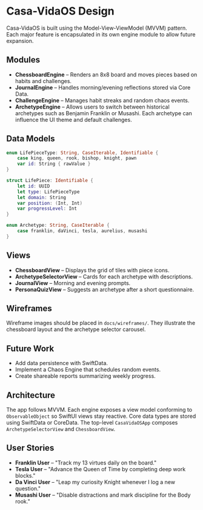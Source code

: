 # Casa-VidaOS Design

Casa-VidaOS is built using the Model-View-ViewModel (MVVM) pattern. Each major feature is encapsulated in its own engine module to allow future expansion.

## Modules
- **ChessboardEngine** – Renders an 8x8 board and moves pieces based on habits and challenges.
- **JournalEngine** – Handles morning/evening reflections stored via Core Data.
- **ChallengeEngine** – Manages habit streaks and random chaos events.
- **ArchetypeEngine** – Allows users to switch between historical archetypes such as Benjamin Franklin or Musashi. Each archetype can influence the UI theme and default challenges.

## Data Models
```swift
enum LifePieceType: String, CaseIterable, Identifiable {
    case king, queen, rook, bishop, knight, pawn
    var id: String { rawValue }
}

struct LifePiece: Identifiable {
    let id: UUID
    let type: LifePieceType
    let domain: String
    var position: (Int, Int)
    var progressLevel: Int
}

enum Archetype: String, CaseIterable {
    case franklin, daVinci, tesla, aurelius, musashi
}
```

## Views
- **ChessboardView** – Displays the grid of tiles with piece icons.
- **ArchetypeSelectorView** – Cards for each archetype with descriptions.
- **JournalView** – Morning and evening prompts.
- **PersonaQuizView** – Suggests an archetype after a short questionnaire.

## Wireframes
Wireframe images should be placed in `docs/wireframes/`. They illustrate the chessboard layout and the archetype selector carousel.

## Future Work
- Add data persistence with SwiftData.
- Implement a Chaos Engine that schedules random events.
- Create shareable reports summarizing weekly progress.

## Architecture
The app follows MVVM. Each engine exposes a view model conforming to `ObservableObject` so SwiftUI views stay reactive. Core data types are stored using SwiftData or CoreData. The top-level `CasaVidaOSApp` composes `ArchetypeSelectorView` and `ChessboardView`.

## User Stories
- **Franklin User** – "Track my 13 virtues daily on the board." 
- **Tesla User** – "Advance the Queen of Time by completing deep work blocks." 
- **Da Vinci User** – "Leap my curiosity Knight whenever I log a new question." 
- **Musashi User** – "Disable distractions and mark discipline for the Body rook." 

